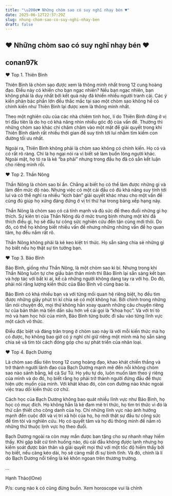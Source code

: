```yaml
---
title: "\u200e♥ Những chòm sao có suy nghĩ nhạy bén ♥"
date: 2025-06-12T22:37:29Z
slug: nhung-chom-sao-co-suy-nghi-nhay-ben
draft: false
---
```


## ‎♥ Những chòm sao có suy nghĩ nhạy bén ♥

## conan97k

♥ Top 1. Thiên Bình

Thiên Bình là chòm sao được xem là thông minh nhất trong 12 cung hoàng đạo. Điều này có khiến cho bạn ngạc nhiên? Nếu bạn ngạc nhiên, bạn không phải là duy nhất bởi kết quả này đã khiến nhiều người tranh cãi. Các ý kiến phản bác phần lớn đều thắc mắc tại sao một chòm sao không hề có chính kiến như Thiên Bình lại được xem là thông minh nhất.

Theo một nghiên cứu của các nhà chiêm tinh học, lí do Thiên Bình đứng ở vị trí đầu tiên là do họ có khả năng nhìn nhiều góc độ của vấn đề. Thường thì những chòm sao khác chỉ chăm chăm vào một mặt để giải quyết trong khi Thiên Bình dành rất nhiều thời gian để suy tính tới lui nhằm tìm kiếm con đường tối ưu nhất.

Ngoài ra, Thiên Bình không phải là chòm sao không có chính kiến. Họ có và có rất rõ ràng. Chỉ là họ ngại nói ra vì biết sẽ làm buồn lòng người khác. Ngoài mặt, họ tỏ ra là kẻ “ba phải” nhưng trong đầu họ đã có sẵn kết luận cho riêng mình rồi.


♥ Top 2. Thần Nông

Thần Nông là chòm sao bí ẩn. Chẳng ai biết họ có thể làm được những gì và làm đến mức độ nào. Nhưng việc có một cái đầu có đủ khả năng suy tính tới lui và có thể nghĩ ra nhiều “kịch bản” giải quyết khác nhau cho một vấn đề cũng đủ giúp họ xứng đáng đứng ở vị trí thứ hai trong bảng xếp hạng này.

Thần Nông là chòm sao có cá tính mạnh và đủ sức để theo đuổi những gì họ thích. Sự kiên trì của Thần Nông dù ở mức trung bình nhưng một khi đã thích điều gì, họ sẽ đầu tư công sức nghiên cứu đến tận cùng mới thôi. Do đó, có thể họ không biết nhiều vấn đề nhưng những những vấn đề họ quan tâm, họ đều nắm rất rõ.

Thần Nông không phải là kẻ keo kiệt tri thức. Họ sẵn sàng chia sẻ những gì họ biết nếu họ thật sự tin tưởng bạn.

♥ Top 3. Bảo Bình

Bảo Bình, giống như Thần Nông, là một chòm sao kì bí. Nhưng trong khi Thần Nông luôn tự che giấu bản thân mình thì Bảo Bình lại sẵn sàng kết bạn và hợp tác với bất kì ai, kể cả những người không dang tay ra với họ. Do đó, phải nói rằng lượng kiến thức của Bảo Bình vô cùng bao la.

Bảo Bình có khá nhiều bạn và với từng mối quan hệ riêng biệt, họ đều tìm được những giây phút tri kỉ chia sẻ có một không hai. Bởi chính trong những lần nói chuyện đó, mọi thứ không hẳn xoay quanh những câu chuyện riêng tư của bản thân mà tiến dần sâu hơn về cái gọi là “khoa học”. Và với trí tò mò và ham học hỏi của mình, Bảo Bình từng bước đi sâu vào từng lĩnh vực một cách vô thức.

Điều đặc biệt và đáng trân trọng ở chòm sao này là với mỗi kiến thức mà họ có được, họ không bao giờ có ý nghĩ chỉ giữ riêng một mình mà họ sẵn sàng chia sẻ và tìm tòi cách đóng góp cho sự phát triển của nhân loại.


♥ Top 4. Bạch Dương

Là chòm sao đầu tiên trong 12 cung hoàng đạo, khao khát chiến thắng và trở thành người lãnh đao của Bạch Dương mạnh mẽ đến nỗi không chòm sao nào sánh bằng, kể cả Sư Tử. Họ yêu tự do, luôn muốn làm theo ý riêng của mình và do đó, họ biết rằng họ phải trở thành người đứng đầu để thực hiện ước muốn của mình. Với khát khao đó, còn con đường nào khác ngoài việc trau dồi kiến thức cơ chứ.

Cách học của Bạch Dương không bao quát nhiều lĩnh vực như Bảo Bình, họ học có mục đích. Họ không hẳn là kẻ đam mê tri thức, họ tìm tri thức vì đó là thứ cần thiết cho công danh của họ. Chỉ những lĩnh vực nào ảnh hưởng mạnh đến cuộc đời và vị trí xã hội của họ, họ mới thật sự đầu tư công sức để tìm tòi và nghiên cứu. Họ có quyết tâm và họ đủ thông minh để nắm rõ những thứ thuộc lịnh vực họ theo đuổi.

Bạch Dương ngoài ra còn may mắn được ban tặng cho sự nhanh nhạy hiếm thấy. Khi gặp bất cứ tình huống nào, dù cái đầu không được lạnh nhưng họ kiểm soát được bản thân và giải quyết mọi thứ với một tốc độ hiếm thấy bởi họ biết, nếu càng kéo dài, họ sẽ càng mất đi sự bình tĩnh. Và đó, chính là lí do Bạch Dương nổi tiếng là kẻ khôn ngoan trên thương trường.

...

Hạnh Thảo(IOne)

P/s: cung nào k có cũng đừng buồn. Xem horoscope vui là chính
